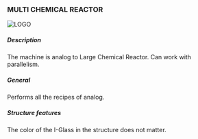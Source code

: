 ### MULTI CHEMICAL REACTOR

![LOGO](https://cdn.discordapp.com/attachments/916393114166525974/916408486676537394/MLCR.png)

##### Description

The machine is analog to Large Chemical Reactor. Can work with parallelism.

##### General

Performs all the recipes of analog.

##### Structure features

The color of the I-Glass in the structure does not matter.
